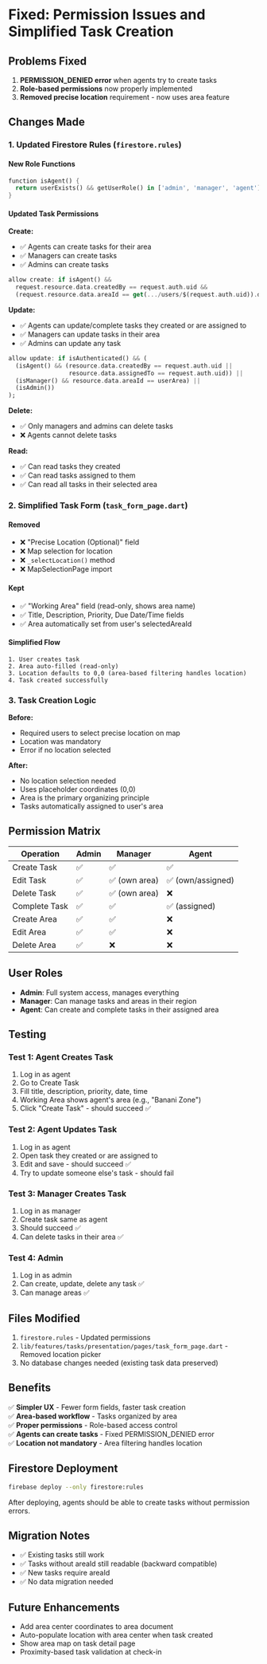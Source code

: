# Fixed: Permission Issues and Simplified Task Creation

## Problems Fixed

1. **PERMISSION_DENIED error** when agents try to create tasks
2. **Role-based permissions** now properly implemented
3. **Removed precise location** requirement - now uses area feature

## Changes Made

### 1. Updated Firestore Rules (`firestore.rules`)

#### New Role Functions
```dart
function isAgent() {
  return userExists() && getUserRole() in ['admin', 'manager', 'agent'];
}
```

#### Updated Task Permissions

**Create:**
- ✅ Agents can create tasks for their area
- ✅ Managers can create tasks
- ✅ Admins can create tasks
```dart
allow create: if isAgent() && 
  request.resource.data.createdBy == request.auth.uid &&
  (request.resource.data.areaId == get(.../users/$(request.auth.uid)).data.selectedAreaId);
```

**Update:**
- ✅ Agents can update/complete tasks they created or are assigned to
- ✅ Managers can update tasks in their area
- ✅ Admins can update any task
```dart
allow update: if isAuthenticated() && (
  (isAgent() && (resource.data.createdBy == request.auth.uid ||
                 resource.data.assignedTo == request.auth.uid)) ||
  (isManager() && resource.data.areaId == userArea) ||
  (isAdmin())
);
```

**Delete:**
- ✅ Only managers and admins can delete tasks
- ❌ Agents cannot delete tasks

**Read:**
- ✅ Can read tasks they created
- ✅ Can read tasks assigned to them
- ✅ Can read all tasks in their selected area

### 2. Simplified Task Form (`task_form_page.dart`)

#### Removed
- ❌ "Precise Location (Optional)" field
- ❌ Map selection for location
- ❌ `_selectLocation()` method
- ❌ MapSelectionPage import

#### Kept
- ✅ "Working Area" field (read-only, shows area name)
- ✅ Title, Description, Priority, Due Date/Time fields
- ✅ Area automatically set from user's selectedAreaId

#### Simplified Flow
```
1. User creates task
2. Area auto-filled (read-only)
3. Location defaults to 0,0 (area-based filtering handles location)
4. Task created successfully
```

### 3. Task Creation Logic

**Before:**
- Required users to select precise location on map
- Location was mandatory
- Error if no location selected

**After:**
- No location selection needed
- Uses placeholder coordinates (0,0)
- Area is the primary organizing principle
- Tasks automatically assigned to user's area

## Permission Matrix

| Operation | Admin | Manager | Agent |
|-----------|-------|---------|-------|
| Create Task | ✅ | ✅ | ✅ |
| Edit Task | ✅ | ✅ (own area) | ✅ (own/assigned) |
| Delete Task | ✅ | ✅ (own area) | ❌ |
| Complete Task | ✅ | ✅ | ✅ (assigned) |
| Create Area | ✅ | ✅ | ❌ |
| Edit Area | ✅ | ✅ | ❌ |
| Delete Area | ✅ | ❌ | ❌ |

## User Roles

- **Admin**: Full system access, manages everything
- **Manager**: Can manage tasks and areas in their region
- **Agent**: Can create and complete tasks in their assigned area

## Testing

### Test 1: Agent Creates Task
1. Log in as agent
2. Go to Create Task
3. Fill title, description, priority, date, time
4. Working Area shows agent's area (e.g., "Banani Zone")
5. Click "Create Task" - should succeed ✅

### Test 2: Agent Updates Task
1. Log in as agent
2. Open task they created or are assigned to
3. Edit and save - should succeed ✅
4. Try to update someone else's task - should fail

### Test 3: Manager Creates Task
1. Log in as manager
2. Create task same as agent
3. Should succeed ✅
4. Can delete tasks in their area ✅

### Test 4: Admin
1. Log in as admin
2. Can create, update, delete any task ✅
3. Can manage areas ✅

## Files Modified

1. `firestore.rules` - Updated permissions
2. `lib/features/tasks/presentation/pages/task_form_page.dart` - Removed location picker
3. No database changes needed (existing task data preserved)

## Benefits

✅ **Simpler UX** - Fewer form fields, faster task creation  
✅ **Area-based workflow** - Tasks organized by area  
✅ **Proper permissions** - Role-based access control  
✅ **Agents can create tasks** - Fixed PERMISSION_DENIED error  
✅ **Location not mandatory** - Area filtering handles location  

## Firestore Deployment

```bash
firebase deploy --only firestore:rules
```

After deploying, agents should be able to create tasks without permission errors.

## Migration Notes

- ✅ Existing tasks still work
- ✅ Tasks without areaId still readable (backward compatible)
- ✅ New tasks require areaId
- ✅ No data migration needed

## Future Enhancements

- Add area center coordinates to area document
- Auto-populate location with area center when task created
- Show area map on task detail page
- Proximity-based task validation at check-in
